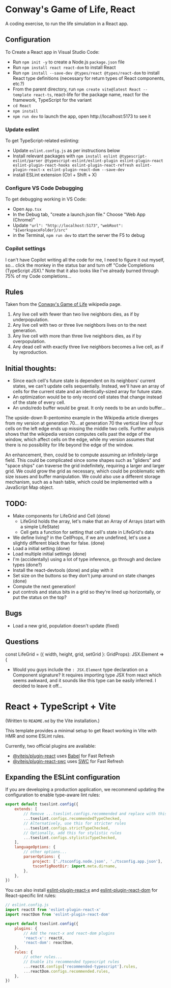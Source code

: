 # Conway's Game of Life, React
A coding exercise, to run the life simulation in a React app.

## Configuration
To Create a React app in Visual Studio Code:
* Run `npm init -y` to create a Node.js `package.json` file
* Run `npm install react react-dom` to install React
* Run `npm install --save-dev @types/react @types/react-dom` to install React type definitions (necessary for return types of React components, etc.?)
* From the parent directory, run `npm create vite@latest React --template react-ts`, react-life for the package name, react for the framework, TypeScript for the variant
* `cd React`
* `npm install`
* `npm run dev` to launch the app, open http://localhost:5173 to see it

### Update eslint
To get TypeScript-related eslinting:
* Update `eslint.config.js` as per instructions below
* Install relevant packages with `npm install eslint @typescript-eslint/parser @typescript-eslint/eslint-plugin eslint-plugin-react eslint-plugin-react-hooks eslint-plugin-react-refresh eslint-plugin-react-x eslint-plugin-react-dom --save-dev`
* install ESLint extension (Ctrl + Shift + X)

### Configure VS Code Debugging
To get debugging working in VS Code:
* Open `App.tsx`
* In the Debug tab, "create a launch.json file." Choose "Web App (Chrome)"
* Update `"url": "http://localhost:5173"`, `"webRoot": "${workspaceFolder}/src"`
* in the Terminal, `npm run dev` to start the server the F5 to debug

### Copilot settings
I can't have Copilot writing all the code for me, I need to figure it out myself, so... click the monkey in the status bar and turn off "Code Completions (TypeScript JSX)." Note that it also looks like I've already burned through 75% of my Code completions... 

## Rules
Taken from the [Conway's Game of Life](https://en.wikipedia.org/wiki/Conway's_Game_of_Life) wikipedia page.

1. Any live cell with fewer than two live neighbors dies, as if by underpopulation.
2. Any live cell with two or three live neighbors lives on to the next generation.
3. Any live cell with more than three live neighbors dies, as if by overpopulation.
4. Any dead cell with exactly three live neighbors becomes a live cell, as if by reproduction.

## Initial thoughts:
* Since each cell's future state is dependent on its neighbors' current states, we can't update cells sequentially. Instead, we'll have an array of cells for the current state and an identically-sized array for future state. 
* An optimization would be to only record cell states that change instead of the state of every cell. 
* An undo/redo buffer would be great. It only needs to be an undo buffer... 

The upside-down R-pentomino example in the Wikipedia article diverges from my version at generation 70... at generation 70 the vertical line of four cells on the left edge ends up missing the middle two cells. Further analysis shows that the wikipedia version computes cells past the edge of the window, which affect cells on the edge, while my version assumes that there is no possibility for life beyond the edge of the window. 

An enhancement, then, could be to compute assuming an infinitely-large field. This could be complicated since some shapes such as "gliders" and "space ships" can traverse the grid indefinitely, requiring a larger and larger grid. We could grow the grid as necessary, which could be problematic with size issues and buffer manipulation. We could also use a different storage mechanism, such as a hash table, which could be implemented with a JavaScript Map object. 

## TODO:
* Make components for LifeGrid and Cell (done)
	* LifeGrid holds the array, let's make that an Array of Arrays (start with a simple LifeState)
	* Cell gets a function for setting that cell's state in LifeGrid's data
* We define living? in the CellProps, if we are undefined, let's use a slightly different black than for false. (done)
* Load a initial setting (done)
* Load multiple initial settings (done)
* I'm (accidentally) using a lot of type inference, go through and declare types (done?)
* Install the react-devtools (done) and play with it
* Set size on the buttons so they don't jump around on state changes (done)
* Compute the next generation! 
* put controls and status bits in a grid so they're lined up horizontally, or put the status on the top?

## Bugs
* Load a new grid, population doesn't update (fixed)

## Questions
const LifeGrid = ({ width, height, grid, setGrid }: GridProps): JSX.Element => {
* Would you guys include the `: JSX.Element` type declaration on a Component signature? It requires importing type JSX from react which seems awkward, and it sounds like this type can be easily inferred. I decided to leave it off...  

# React + TypeScript + Vite
(Written to `README.md` by the Vite installation.)

This template provides a minimal setup to get React working in Vite with HMR and some ESLint rules.

Currently, two official plugins are available:

- [@vitejs/plugin-react](https://github.com/vitejs/vite-plugin-react/blob/main/packages/plugin-react) uses [Babel](https://babeljs.io/) for Fast Refresh
- [@vitejs/plugin-react-swc](https://github.com/vitejs/vite-plugin-react/blob/main/packages/plugin-react-swc) uses [SWC](https://swc.rs/) for Fast Refresh

## Expanding the ESLint configuration

If you are developing a production application, we recommend updating the configuration to enable type-aware lint rules:

```js
export default tseslint.config({
	extends: [
		// Remove ...tseslint.configs.recommended and replace with this
		...tseslint.configs.recommendedTypeChecked,
		// Alternatively, use this for stricter rules
		...tseslint.configs.strictTypeChecked,
		// Optionally, add this for stylistic rules
		...tseslint.configs.stylisticTypeChecked,
	],
	languageOptions: {
		// other options...
		parserOptions: {
			project: ['./tsconfig.node.json', './tsconfig.app.json'],
			tsconfigRootDir: import.meta.dirname,
		},
	},
})
```

You can also install [eslint-plugin-react-x](https://github.com/Rel1cx/eslint-react/tree/main/packages/plugins/eslint-plugin-react-x) and [eslint-plugin-react-dom](https://github.com/Rel1cx/eslint-react/tree/main/packages/plugins/eslint-plugin-react-dom) for React-specific lint rules:

```js
// eslint.config.js
import reactX from 'eslint-plugin-react-x'
import reactDom from 'eslint-plugin-react-dom'

export default tseslint.config({
	plugins: {
		// Add the react-x and react-dom plugins
		'react-x': reactX,
		'react-dom': reactDom,
	},
	rules: {
		// other rules...
		// Enable its recommended typescript rules
		...reactX.configs['recommended-typescript'].rules,
		...reactDom.configs.recommended.rules,
	},
})
```
